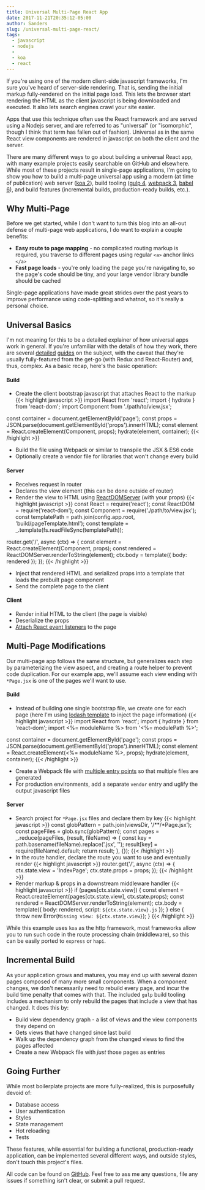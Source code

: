 ```yaml
---
title: Universal Multi-Page React App
date: 2017-11-21T20:35:12-05:00
author: Sanders
slug: /universal-multi-page-react/
tags:
  - javascript
  - nodejs
  -
  - koa
  - react
---
```

If you're using one of the modern client-side javascript frameworks, I'm sure you've heard of server-side rendering. That is, sending the initial markup fully-rendered on the initial page load. This lets the browser start rendering the HTML as the client javascript is being downloaded and executed. It also lets search engines crawl your site easier.

Apps that use this technique often use the React framework and are served using a Nodejs server, and are referred to as "universal" (or "isomorphic", though I think that term has fallen out of fashion). Universal as in the same React view components are rendered in javascript on both the client and the server.

There are many different ways to go about building a universal React app, with many example projects easily searchable on GitHub and elsewhere. While most of these projects result in single-page applications, I'm going to show you how to build a multi-page universal app using a modern (at time of publication) web server (<a href="http://koajs.com/" target="_blank">koa 2</a>), build tooling (<a href="https://gulpjs.com/" target="_blank">gulp 4</a>, <a href="https://webpack.js.org/" target="_blank">webpack 3</a>, <a href="https://babeljs.io/" target="_blank">babel 6</a>), and build features (incremental builds, production-ready builds, etc.).

## Why Multi-Page
Before we get started, while I don't want to turn this blog into an all-out defense of multi-page web applications, I do want to explain a couple benefits:

- **Easy route to page mapping** - no complicated routing markup is required, you traverse to different pages using regular `<a>` anchor links `</a>`
- **Fast page loads** - you're only loading the page you're navigating to, so the page's code should be tiny, and your large vendor library bundle should be cached

Single-page applications have made great strides over the past years to improve performance using code-splitting and whatnot, so it's really a personal choice.

## Universal Basics
I'm not meaning for this to be a detailed explainer of how universal apps work in general. If you're unfamiliar with the details of how they work, there are several <a href="https://hackernoon.com/isomorphic-universal-boilerplate-react-redux-server-rendering-tutorial-example-webpack-compenent-6e22106ae285" target="_blank">detailed</a> <a href="https://codeburst.io/react-isomorphic-universal-app-w-nodejs-redux-react-router-v4-be80aa57dcaf" target="_blank">guides</a> on the subject, with the caveat that they're usually fully-featured from the get-go (with Redux and React-Router) and, thus, complex. As a basic recap, here's the basic operation:

#### Build
- Create the client bootstrap javascript that attaches React to the markup
{{< highlight javascript >}}
import React from 'react';
import { hydrate } from 'react-dom';
import Component from './path/to/view.jsx';

const container = document.getElementById('page');
const props = JSON.parse(document.getElementById('props').innerHTML);
const element = React.createElement(Component, props);
hydrate(element, container);
{{< /highlight >}}
- Build the file using Webpack or similar to transpile the JSX & ES6 code
- Optionally create a vendor file for libraries that won't change every build

#### Server
- Receives request in router
- Declares the view element (this can be done outside of router)
- Render the view to HTML using <a href="https://reactjs.org/docs/react-dom-server.html#rendertostring" target="_blank">ReactDOMServer</a> (with your props)
{{< highlight javascript >}}
const React = require('react');
const ReactDOM = require('react-dom');
const Component = require('./path/to/view.jsx');
const templatePath = path.join(config.app.root, 'build/pageTemplate.html');
const template = _.template(fs.readFileSync(templatePath));

router.get('/', async (ctx) => {
  const element = React.createElement(Component, props);
  const rendered = ReactDOMServer.renderToString(element);
  ctx.body = template({ body: rendered });
});
{{< /highlight >}}
- Inject that rendered HTML and serialized props into a template that loads the prebuilt page component
- Send the complete page to the client

#### Client
- Render initial HTML to the client (the page is visible)
- Deserialize the props
- <a href="https://reactjs.org/docs/react-dom.html#hydrate" target="_blank">Attach React event listeners</a> to the page

## Multi-Page Modifications
Our multi-page app follows the same structure, but generalizes each step by parameterizing the view aspect, and creating a route helper to prevent code duplication. For our example app, we'll assume each view ending with `*Page.jsx` is one of the pages we'll want to use.

#### Build
- Instead of building one single bootstrap file, we create one for each page (here I'm using <a href="https://lodash.com/docs/4.17.4#template" target="_blank">lodash template</a> to inject the page information)
{{< highlight javascript >}}
import React from 'react';
import { hydrate } from 'react-dom';
import <%= moduleName %> from '<%= modulePath %>';

const container = document.getElementById('page');
const props = JSON.parse(document.getElementById('props').innerHTML);
const element = React.createElement(<%= moduleName %>, props);
hydrate(element, container);
{{< /highlight >}}
- Create a Webpack file with <a href="https://webpack.js.org/concepts/entry-points/#multi-page-application" target="_blank">multiple entry points</a> so that multiple files are generated
- For production environments, add a separate `vendor` entry and uglify the output javascript files

#### Server
- Search project for `*Page.jsx` files and declare them by key
{{< highlight javascript >}}
const globPattern = path.join(viewsDir, '/**/*Page.jsx');
const pageFiles = glob.sync(globPattern);
const pages = _.reduce(pageFiles, (result, fileName) => {
  const key = path.basename(fileName).replace('.jsx', '');
  result[key] = require(fileName).default;
  return result;
}, {});
{{< /highlight >}}
- In the route handler, declare the route you want to use and eventually render
{{< highlight javascript >}}
router.get('/', async (ctx) => {
  ctx.state.view = 'IndexPage';
  ctx.state.props = props;
});
{{< /highlight >}}
- Render markup & props in a downstream middleware handler
{{< highlight javascript >}}
if (pages[ctx.state.view]) {
  const element = React.createElement(pages[ctx.state.view], ctx.state.props);
  const rendered = ReactDOMServer.renderToString(element);
  ctx.body = template({
    body: rendered,
    script: `${ctx.state.view}.js`
  });
} else {
  throw new Error(`Missing view: ${ctx.state.view}`);
}
{{< /highlight >}}

While this example uses `koa` as the http framework, most frameworks allow you to run such code in the route processing chain (middleware), so this can be easily ported to `express` or `hapi`.

## Incremental Build

As your application grows and matures, you may end up with several dozen pages composed of many more small components. When a component changes, we don't necessarily need to rebuild every page, and incur the build time penalty that comes with that. The included `gulp` build tooling includes a mechanism to only rebuild the pages that include a view that has changed. It does this by:

- Build view dependency graph - a list of views and the view components they depend on
- Gets views that have changed since last build
- Walk up the dependency graph from the changed views to find the pages affected
- Create a new Webpack file with *just* those pages as entries

## Going Further

While most boilerplate projects are more fully-realized, this is purposefully devoid of:

- Database access
- User authentication
- Styles
- State management
- Hot reloading
- Tests

These features, while essential for building a functional, production-ready application, can be implemented several different ways, and outside styles, don't touch this project's files.

All code can be found on <a href="https://github.com/sedenardi/koa-react-universal-multi-page" target="_blank">GitHub</a>. Feel free to ass me any questions, file any issues if something isn't clear, or submit a pull request.
